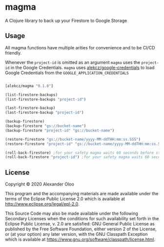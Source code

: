 # magma

A Clojure library to back up your Firestore to Google Storage

## Usage

All magma functions have multiple arities for convenience and to be CI/CD friendly. 

Whenever the `project-id` is omitted as an argument `magma` uses the `project-id` in the Google Credentials.
`magma` uses [alekcz/google-credentials](https://github.com/alekcz/google-credentials) to load Google Credentials from the `GOOGLE_APPLICATION_CREDENTIALS`


```clojure 

[alekcz/magma "0.1.0"]

(list-firestore-backups)
(list-firestore-backups "project-id")

(last-firestore-backup)
(last-firestore-backup "project-id")

(backup-firestore)
(backup-firestore "gs://bucket-name")
(backup-firestore "project-id" "gs://bucket-name")

(restore-firestore "gs://bucket-name/yyyy-MM-ddTHH:mm:ss.SSS")
(restore-firestore "project-id" "gs://bucket-name/yyyy-MM-ddTHH:mm:ss.SSS")

(roll-back-firestore) ;for your safety magma waits 60 seconds before starting the roll back
(roll-back-firestore "project-id") ;for your safety magma waits 60 seconds before starting the roll back
```

## License

Copyright © 2020 Alexander Oloo

This program and the accompanying materials are made available under the
terms of the Eclipse Public License 2.0 which is available at
http://www.eclipse.org/legal/epl-2.0.

This Source Code may also be made available under the following Secondary
Licenses when the conditions for such availability set forth in the Eclipse
Public License, v. 2.0 are satisfied: GNU General Public License as published by
the Free Software Foundation, either version 2 of the License, or (at your
option) any later version, with the GNU Classpath Exception which is available
at https://www.gnu.org/software/classpath/license.html.
